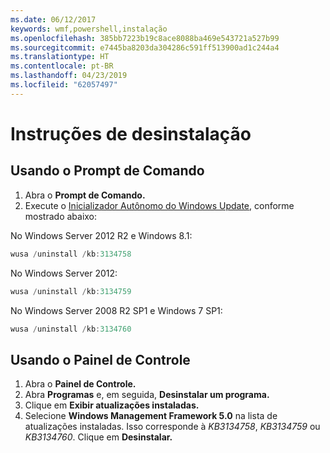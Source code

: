 ```yaml
---
ms.date: 06/12/2017
keywords: wmf,powershell,instalação
ms.openlocfilehash: 385bb7223b19c8ace8088ba469e543721a527b99
ms.sourcegitcommit: e7445ba8203da304286c591ff513900ad1c244a4
ms.translationtype: HT
ms.contentlocale: pt-BR
ms.lasthandoff: 04/23/2019
ms.locfileid: "62057497"
---
```

# <a name="uninstallation-instructions"></a>Instruções de desinstalação

## <a name="using-command-prompt"></a>Usando o Prompt de Comando
1.  Abra o **Prompt de Comando.**
2.  Execute o [Inicializador Autônomo do Windows Update](https://support.microsoft.com/en-us/kb/934307), conforme mostrado abaixo:

No Windows Server 2012 R2 e Windows 8.1:
```powershell
wusa /uninstall /kb:3134758
```
No Windows Server 2012:
```powershell
wusa /uninstall /kb:3134759
```
No Windows Server 2008 R2 SP1 e Windows 7 SP1:
```powershell
wusa /uninstall /kb:3134760
```

## <a name="using-control-panel"></a>Usando o Painel de Controle
1.  Abra o **Painel de Controle.**
2.  Abra **Programas** e, em seguida, **Desinstalar um programa.**
3.  Clique em **Exibir atualizações instaladas.**
4.  Selecione **Windows Management Framework 5.0** na lista de atualizações instaladas. Isso corresponde à *KB3134758*, *KB3134759* ou *KB3134760*. Clique em **Desinstalar.**
